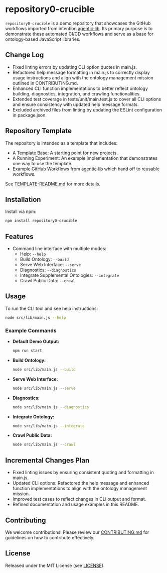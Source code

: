 # repository0-crucible

`repository0-crucible` is a demo repository that showcases the GitHub workflows imported from intentïon [agentic‑lib](https://github.com/xn-intenton-z2a/agentic-lib). Its primary purpose is to demonstrate these automated CI/CD workflows and serve as a base for ontology-based JavaScript libraries.

## Change Log
- Fixed linting errors by updating CLI option quotes in main.js.
- Refactored help message formatting in main.js to correctly display usage instructions and align with the ontology management mission outlined in CONTRIBUTING.md.
- Enhanced CLI function implementations to better reflect ontology building, diagnostics, integration, and crawling functionalities.
- Extended test coverage in tests/unit/main.test.js to cover all CLI options and ensure consistency with updated help message formats.
- Excluded archived files from linting by updating the ESLint configuration in package.json.

## Repository Template

The repository is intended as a template that includes:
* A Template Base: A starting point for new projects.
* A Running Experiment: An example implementation that demonstrates one way to use the template.
* Example GitHub Workflows from [agentic‑lib](https://github.com/xn-intenton-z2a/agentic-lib) which hand off to reusable workflows.

See [TEMPLATE-README.md](./TEMPLATE-README.md) for more details.

## Installation

Install via npm:

```bash
npm install repository0-crucible
```

## Features

- Command line interface with multiple modes:
  - Help: `--help`
  - Build Ontology: `--build`
  - Serve Web Interface: `--serve`
  - Diagnostics: `--diagnostics`
  - Integrate Supplemental Ontologies: `--integrate`
  - Crawl Public Data: `--crawl`

## Usage

To run the CLI tool and see help instructions:

```bash
node src/lib/main.js --help
```

### Example Commands

- **Default Demo Output:**
  ```bash
  npm run start
  ```

- **Build Ontology:**
  ```bash
  node src/lib/main.js --build
  ```

- **Serve Web Interface:**
  ```bash
  node src/lib/main.js --serve
  ```

- **Diagnostics:**
  ```bash
  node src/lib/main.js --diagnostics
  ```

- **Integrate Ontology:**
  ```bash
  node src/lib/main.js --integrate
  ```

- **Crawl Public Data:**
  ```bash
  node src/lib/main.js --crawl
  ```

## Incremental Changes Plan

- Fixed linting issues by ensuring consistent quoting and formatting in main.js.
- Updated CLI options: Refactored the help message and enhanced function implementations to align with the ontology management mission.
- Improved test cases to reflect changes in CLI output and format.
- Refined documentation and usage examples in this README.

## Contributing

We welcome contributions! Please review our [CONTRIBUTING.md](./CONTRIBUTING.md) for guidelines on how to contribute effectively.

## License

Released under the MIT License (see [LICENSE](./LICENSE)).

